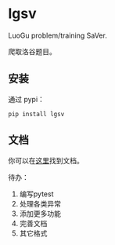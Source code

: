 # lgsv

LuoGu problem/training SaVer.

爬取洛谷题目。

## 安装
通过 pypi：
```
pip install lgsv
```

## 文档
你可以在[这里](./docs/help.md)找到文档。

待办：
1. 编写pytest
2. 处理各类异常
3. 添加更多功能
4. 完善文档
5. 其它格式